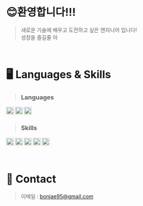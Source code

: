 # 😊환영합니다!!!

> 새로운 기술에 배우고 도전하고 싶은 엔지니어 입니다!<br/>
> 성장을 즐길줄 아

<br/>


# 🖥️ Languages & Skills

> ### Languages<br/>
<p align="left">
  <img src="https://img.shields.io/badge/Python-3776AB?style=flat-square&logo=Python&logoColor=white" height="20"/>
  <img src="https://img.shields.io/badge/JavaScript-F7DF1E?style=flat-square&logo=Javascript&logoColor=black" height="20"/>
  <img src="https://img.shields.io/badge/Java-007396?style=flat-square&logo=Java&logoColor=white" height="20"/>
</p>


> ### Skills<br/>
<p align="left">
  <img src="https://img.shields.io/badge/Next.js-000000?style=flat-square&logo=nextdotjs&logoColor=white" height="20"/>
  <img src="https://img.shields.io/badge/React.js-61DAFB?style=flat-square&logo=react&logoColor=black" height="20"/>
  <img src="https://img.shields.io/badge/Express.js-000000?style=flat-square&logo=express&logoColor=white" height="20"/>
  <img src="https://img.shields.io/badge/MySQL-4479A1?style=flat-square&logo=mysql&logoColor=white" height="20"/>
  <img src="https://img.shields.io/badge/Oracle-F80000?style=flat-square&logo=oracle&logoColor=black" height="20"/>
</p>

<br/>

# 🤙 Contact

> 이메일 : bonjae95@gmail.com
